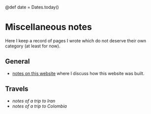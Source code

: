 @def date = Dates.today()

# Miscellaneous notes

Here I keep a record of pages I wrote which do not deserve their own category (at least for now).

## General

* [notes on this website](/pub/misc/about-website.html) where I discuss how this website was built.

## Travels

* *notes of a trip to Iran*
* *notes of a trip to Colombia*
